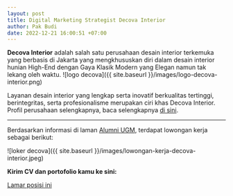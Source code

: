 ```yaml
---
layout: post
title: Digital Marketing Strategist Decova Interior
author: Pak Budi
date: 2022-12-21 16:00:51 +07:00
---
```


**Decova Interior** adalah salah satu perusahaan desain interior terkemuka yang berbasis di Jakarta yang mengkhususkan diri dalam desain interior hunian High-End dengan Gaya Klasik Modern yang Elegan namun tak lekang oleh waktu.
![logo decova]({{ site.baseurl }}/images/logo-decova-interior.png)

Layanan desain interior yang lengkap serta inovatif berkualitas tertinggi, berintegritas, serta profesionalisme merupakan ciri khas Decova Interior. Profil perusahaan selengkapnya, baca selengkapnya [di sini](https://decovainterior.com/about).

---

Berdasarkan informasi di laman [Alumni UGM](https://alumni.ugm.ac.id/2022/12/21/decova-interior/), terdapat lowongan kerja sebagai berikut:

![loker decova]({{ site.baseurl }}/images/lowongan-kerja-decova-interior.jpeg)

**Kirim CV dan portofolio kamu ke sini:**

<div class="apply"><a href="mailto:decovainterior@gmail.com">Lamar posisi ini</a></div>
